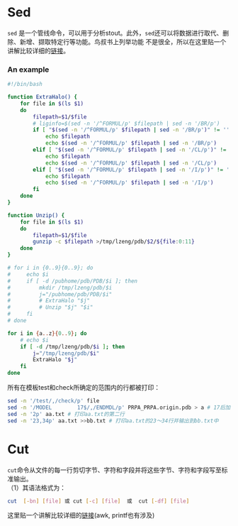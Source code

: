 # Sed

`sed` 是一个管线命令，可以用于分析stout。此外，`sed`还可以将数据进行取代、删除、新增、撷取特定行等功能。鸟叔书上列举功能
不是很全，所以在这里贴一个讲解比较详细的[链接](https://man.linuxde.net/sed)。  

### An example
```bash
#!/bin/bash

function ExtraHalo() {
    for file in $(ls $1)
    do
        filepath=$1/$file
        # liginfo=$(sed -n '/^FORMUL/p' $filepath | sed -n '/BR/p')
        if [ "$(sed -n '/^FORMUL/p' $filepath | sed -n '/BR/p')" != '' ]; then
            echo $filepath
            echo $(sed -n '/^FORMUL/p' $filepath | sed -n '/BR/p')
        elif [ "$(sed -n '/^FORMUL/p' $filepath | sed -n '/CL/p')" != '' ]; then
            echo $filepath
            echo $(sed -n '/^FORMUL/p' $filepath | sed -n '/CL/p')
        elif [ "$(sed -n '/^FORMUL/p' $filepath | sed -n '/I/p')" != '' ]; then
            echo $filepath
            echo $(sed -n '/^FORMUL/p' $filepath | sed -n '/I/p')
        fi
    done
}

function Unzip() {
    for file in $(ls $1)
    do
        filepath=$1/$file
        gunzip -c $filepath >/tmp/lzeng/pdb/$2/${file:0:11}
    done
}

# for i in {0..9}{0..9}; do
#     echo $i 
#     if [ -d /pubhome/pdb/PDB/$i ]; then
#         mkdir /tmp/lzeng/pdb/$i 
#         j="/pubhome/pdb/PDB/$i"
#         # ExtraHalo "$j"
#         # Unzip "$j" "$i"
#     fi
# done

for i in {a..z}{0..9}; do
    # echo $i 
    if [ -d /tmp/lzeng/pdb/$i ]; then
        j="/tmp/lzeng/pdb/$i"
        ExtraHalo "$j"
    fi
done
```

所有在模板test和check所确定的范围内的行都被打印：  
```bash
sed -n '/test/,/check/p' file
sed -n '/MODEL        17$/,/ENDMDL/p' PRPA_PRPA.origin.pdb > a # 17后加$表示以17结尾
sed -n '2p' aa.txt # 打印aa.txt的第二行
sed -n '23,34p' aa.txt >>bb.txt # 打印aa.txt的23～34行并输出到bb.txt中
```
# Cut
`cut`命令从文件的每一行剪切字节、字符和字段并将这些字节、字符和字段写至标准输出。  
（1）其语法格式为：  
```bash
cut  [-bn] [file] 或 cut [-c] [file]  或  cut [-df] [file]
```
这里贴一个讲解比较详细的[链接](https://www.jianshu.com/p/1bbdbf1aa1bd)(awk, printf也有涉及)
